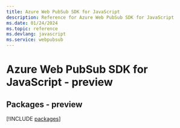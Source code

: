 ```yaml
---
title: Azure Web PubSub SDK for JavaScript
description: Reference for Azure Web PubSub SDK for JavaScript
ms.date: 01/24/2024
ms.topic: reference
ms.devlang: javascript
ms.service: webpubsub
---
```

# Azure Web PubSub SDK for JavaScript - preview
## Packages - preview
[!INCLUDE [packages](web-pubsub-index.md)]